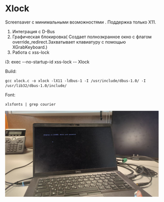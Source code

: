 # Xlock


Screensaver с минимальными возможностями . Поддержка только X11. 

1. Интеграция с D-Bus
2. Графическая блокировка( Создает полноэкранное окно с флагом override_redirect.Захватывает клавиатуру с помощью XGrabKeyboard.)
3. Работа с xss-lock

i3: exec --no-startup-id xss-lock -- Xlock

Build:
```
gcc xlock.c -o xlock -lX11 -ldbus-1 -I /usr/include/dbus-1.0/ -I /usr/lib32/dbus-1.0/include/ 
```

Font:
```
xlsfonts | grep courier
```

<img src="https://github.com/oditynet/Xlock/blob/main/pic1.jpg" title="example" width="500" />

